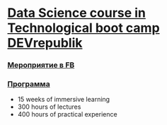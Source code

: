 # [Data Science course in Technological boot camp DEVrepublik](https://devrepublik.com/)
### [Мероприятие в FB](https://www.facebook.com/events/2922428884452785/)
### [Программа](https://devrepublik.com/kyiv-ukraine/#curriculum)
* 15 weeks of immersive learning
* 300 hours of lectures
* 400 hours of practical experience

